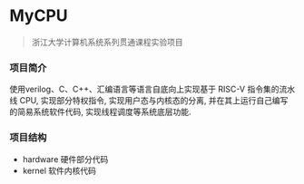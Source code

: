 # MyCPU
> 浙江大学计算机系统系列贯通课程实验项目
### 项目简介
使用verilog、C、C++、汇编语言等语言自底向上实现基于 RISC-V 指令集的流水线 CPU, 实现部分特权指令, 实现用户态与内核态的分离, 并在其上运行自己编写的简易系统软件代码, 实现线程调度等系统底层功能.
### 项目结构
* hardware
  硬件部分代码
* kernel
  软件内核代码
